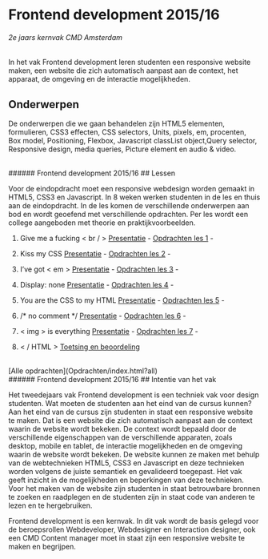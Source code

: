 
# Frontend development 2015/16
###### 2e jaars kernvak CMD Amsterdam
In het vak Frontend development leren studenten een responsive website maken, een website die zich automatisch aanpast aan de context, het apparaat, de omgeving en de interactie mogelijkheden.

## Onderwerpen
De onderwerpen die we gaan behandelen zijn HTML5 elementen, formulieren, 
CSS3 effecten, CSS selectors, 
Units, pixels, em, procenten, 
Box model, Positioning, Flexbox, 
Javascript classList object,Query selector, 
Responsive design, media queries, 
Picture element en audio & video.


<br>
###### Frontend development 2015/16
## Lessen

Voor de eindopdracht moet een responsive webdesign worden gemaakt in HTML5, CSS3 en Javascript. 
In 8 weken werken studenten in de les en thuis aan de eindopdracht. 
In de les komen de verschillende onderwerpen aan bod en wordt geoefend met verschillende opdrachten.
Per les wordt een college aangeboden met theorie en praktijkvoorbeelden.


1. Give me a fucking < br / > 
 [Presentatie](/Presentaties/index.html?les1) - 
 [Opdrachten les 1](/Opdrachten/index.html?les1) - 

2. Kiss my CSS 
 [Presentatie](Presentaties/index.html?les2) - 
 [Opdrachten les 2](Opdrachten/index.html?les2) - 
  
3. I’ve got < em > 
 [Presentatie](Presentaties/index.html?les3) - 
 [Opdrachten les 3](Opdrachten/index.html?les3) - 
  
4. Display: none 
 [Presentatie](Presentaties/index.html?les4) - 
 [Opdrachten les 4](Opdrachten/index.html?les4) - 
  
5. You are the CSS to my HTML 
 [Presentatie](Presentaties/index.html?les5) - 
 [Opdrachten les 5](Opdrachten/index.html?les5) - 
   
6. /* no comment */ 
 [Presentatie](Presentaties/index.html?les6) - 
 [Opdrachten les 6](Opdrachten/index.html?les6) - 
 
7. < img > is everything 
 [Presentatie](Presentaties/index.html?les7) - 
 [Opdrachten les 7](Opdrachten/index.html?les7) - 

8. < / HTML > [Toetsing en beoordeling](#)

<br>
[Alle opdrachten](Opdrachten/index.html?all)


<br>
###### Frontend development 2015/16
## Intentie van het vak

Het tweedejaars vak Frontend development is een techniek vak voor design studenten. 
Wat moeten de studenten aan het eind van de cursus kunnen? 
Aan het eind van de cursus zijn studenten in staat een responsive website te maken. 
Dat is een website die zich automatisch aanpast aan de context waarin de website wordt bekeken. 
De context wordt bepaald door de verschillende eigenschappen van de verschillende apparaten, zoals desktop, mobile en tablet, de interactie mogelijkheden en de omgeving waarin de website wordt bekeken. 
De website kunnen ze maken met behulp van de webtechnieken HTML5, CSS3 en Javascript en deze technieken worden volgens de juiste semantiek en gevalideerd toegepast.  Het vak geeft inzicht in de mogelijkheden en beperkingen van deze technieken. Voor het maken van de website zijn studenten in staat betrouwbare bronnen te zoeken en raadplegen en de studenten zijn in staat code van anderen te lezen en te hergebruiken.

Frontend development is een kernvak. In dit vak wordt de basis gelegd voor de beroepsrollen Webdeveloper, Webdesigner en Interaction designer, ook een CMD Content manager moet in staat zijn een responsive website te maken en begrijpen.



